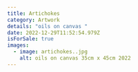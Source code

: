 ```yaml
---
title: Artichokes
category: Artwork
details: "oils on canvas "
date: 2022-12-29T11:52:54.979Z
isForSale: true
images:
  - image: artichokes..jpg
    alt: oils on canvas 35cm x 45cm 2022
---
```

